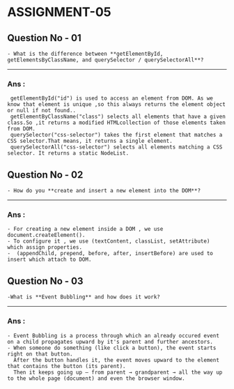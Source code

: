 # ASSIGNMENT-05

## Question No - 01
    - What is the difference between **getElementById, getElementsByClassName, and querySelector / querySelectorAll**?
---
### Ans :
     getElementById("id") is used to access an element from DOM. As we know that element is unique ,so this always returns the element object or null if not found..
     getElementByClassName("class") selects all elements that have a given class.So ,it returns a modified HTMLcollection of those elements taken from DOM.
     querySelector("css-selector") takes the first element that matches a CSS selector.That means, it returns a single element.
     querySelectorAll("css-selector") selects all elements matching a CSS selector. It returns a static NodeList.
     
## Question No - 02
    - How do you **create and insert a new element into the DOM**?
---
### Ans : 
    - For creating a new element inside a DOM , we use document.createElement().
    - To configure it , we use (textContent, classList, setAttribute) which assign properties.
    -  (appendChild, prepend, before, after, insertBefore) are used to insert which attach to DOM.
    
## Question No - 03
    -What is **Event Bubbling** and how does it work?
---
### Ans :
    - Event Bubbling is a process through which an already occured event on a child propagates upward by it's parent and further ancestors.
    - When someone do something (like click a button), the event starts right on that button.
      After the button handles it, the event moves upward to the element that contains the button (its parent).
      Then it keeps going up — from parent → grandparent → all the way up to the whole page (document) and even the browser window.

    

